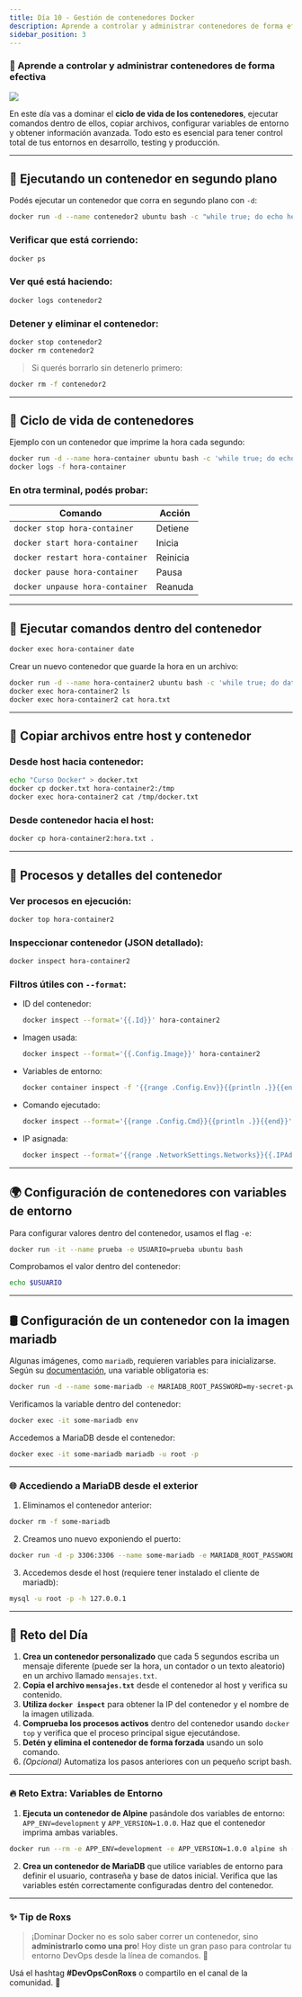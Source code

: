 ```yaml
---
title: Día 10 - Gestión de contenedores Docker
description: Aprende a controlar y administrar contenedores de forma efectiva
sidebar_position: 3
---
```


### 🐳 Aprende a controlar y administrar contenedores de forma efectiva

![](../../static/images/banner/2.png)

En este día vas a dominar el **ciclo de vida de los contenedores**, ejecutar comandos dentro de ellos, copiar archivos, configurar variables de entorno y obtener información avanzada. Todo esto es esencial para tener control total de tus entornos en desarrollo, testing y producción.

---

## 🚀 Ejecutando un contenedor en segundo plano

Podés ejecutar un contenedor que corra en segundo plano con `-d`:

```bash
docker run -d --name contenedor2 ubuntu bash -c "while true; do echo hello world; sleep 1; done"
````

### Verificar que está corriendo:

```bash
docker ps
```

### Ver qué está haciendo:

```bash
docker logs contenedor2
```

### Detener y eliminar el contenedor:

```bash
docker stop contenedor2
docker rm contenedor2
```

> Si querés borrarlo sin detenerlo primero:

```bash
docker rm -f contenedor2
```

---

## 🔁 Ciclo de vida de contenedores

Ejemplo con un contenedor que imprime la hora cada segundo:

```bash
docker run -d --name hora-container ubuntu bash -c 'while true; do echo $(date +"%T"); sleep 1; done'
docker logs -f hora-container
```

### En otra terminal, podés probar:

| Comando                         | Acción   |
| ------------------------------- | -------- |
| `docker stop hora-container`    | Detiene  |
| `docker start hora-container`   | Inicia   |
| `docker restart hora-container` | Reinicia |
| `docker pause hora-container`   | Pausa    |
| `docker unpause hora-container` | Reanuda  |

---

## 💬 Ejecutar comandos dentro del contenedor

```bash
docker exec hora-container date
```

Crear un nuevo contenedor que guarde la hora en un archivo:

```bash
docker run -d --name hora-container2 ubuntu bash -c 'while true; do date +"%T" >> hora.txt; sleep 1; done'
docker exec hora-container2 ls
docker exec hora-container2 cat hora.txt
```

---

## 📂 Copiar archivos entre host y contenedor

### Desde host hacia contenedor:

```bash
echo "Curso Docker" > docker.txt
docker cp docker.txt hora-container2:/tmp
docker exec hora-container2 cat /tmp/docker.txt
```

### Desde contenedor hacia el host:

```bash
docker cp hora-container2:hora.txt .
```

---

## 🔎 Procesos y detalles del contenedor

### Ver procesos en ejecución:

```bash
docker top hora-container2
```

### Inspeccionar contenedor (JSON detallado):

```bash
docker inspect hora-container2
```

### Filtros útiles con `--format`:

* ID del contenedor:

  ```bash
  docker inspect --format='{{.Id}}' hora-container2
  ```

* Imagen usada:

  ```bash
  docker inspect --format='{{.Config.Image}}' hora-container2
  ```

* Variables de entorno:

  ```bash
  docker container inspect -f '{{range .Config.Env}}{{println .}}{{end}}' hora-container2
  ```

* Comando ejecutado:

  ```bash
  docker inspect --format='{{range .Config.Cmd}}{{println .}}{{end}}' hora-container2
  ```

* IP asignada:

  ```bash
  docker inspect --format='{{range .NetworkSettings.Networks}}{{.IPAddress}}{{end}}' hora-container2
  ```

---

## 🌍 Configuración de contenedores con variables de entorno

Para configurar valores dentro del contenedor, usamos el flag `-e`:

```bash
docker run -it --name prueba -e USUARIO=prueba ubuntu bash
```

Comprobamos el valor dentro del contenedor:

```bash
echo $USUARIO
```

---

## 🛢️ Configuración de un contenedor con la imagen mariadb

Algunas imágenes, como `mariadb`, requieren variables para inicializarse. Según su [documentación](https://hub.docker.com/_/mariadb), una variable obligatoria es:

```bash
docker run -d --name some-mariadb -e MARIADB_ROOT_PASSWORD=my-secret-pw mariadb
```

Verificamos la variable dentro del contenedor:

```bash
docker exec -it some-mariadb env
```

Accedemos a MariaDB desde el contenedor:

```bash
docker exec -it some-mariadb mariadb -u root -p
```

---

### 🌐 Accediendo a MariaDB desde el exterior

1. Eliminamos el contenedor anterior:

```bash
docker rm -f some-mariadb
```

2. Creamos uno nuevo exponiendo el puerto:

```bash
docker run -d -p 3306:3306 --name some-mariadb -e MARIADB_ROOT_PASSWORD=my-secret-pw mariadb
```

3. Accedemos desde el host (requiere tener instalado el cliente de mariadb):

```bash
mysql -u root -p -h 127.0.0.1
```

---

## 🧠 Reto del Día

1. **Crea un contenedor personalizado** que cada 5 segundos escriba un mensaje diferente (puede ser la hora, un contador o un texto aleatorio) en un archivo llamado `mensajes.txt`.
2. **Copia el archivo `mensajes.txt`** desde el contenedor al host y verifica su contenido.
3. **Utiliza `docker inspect`** para obtener la IP del contenedor y el nombre de la imagen utilizada.
4. **Comprueba los procesos activos** dentro del contenedor usando `docker top` y verifica que el proceso principal sigue ejecutándose.
5. **Detén y elimina el contenedor de forma forzada** usando un solo comando.
6. *(Opcional)* Automatiza los pasos anteriores con un pequeño script bash.

---

### 🔥 Reto Extra: Variables de Entorno

1. **Ejecuta un contenedor de Alpine** pasándole dos variables de entorno: `APP_ENV=development` y `APP_VERSION=1.0.0`. Haz que el contenedor imprima ambas variables.
  ```bash
  docker run --rm -e APP_ENV=development -e APP_VERSION=1.0.0 alpine sh -c 'echo Entorno: $APP_ENV, Versión: $APP_VERSION'
  ```
2. **Crea un contenedor de MariaDB** que utilice variables de entorno para definir el usuario, contraseña y base de datos inicial. Verifica que las variables estén correctamente configuradas dentro del contenedor.

---

### ✨ Tip de Roxs

> ¡Dominar Docker no es solo saber correr un contenedor, sino **administrarlo como una pro**! Hoy diste un gran paso para controlar tu entorno DevOps desde la línea de comandos. 🚀

Usá el hashtag **#DevOpsConRoxs** o compartilo en el canal de la comunidad. 🎯
